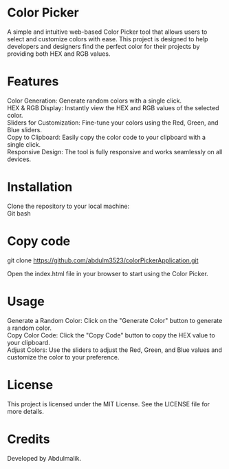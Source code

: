 # Color Picker
A simple and intuitive web-based Color Picker tool that allows users to select and customize colors with ease. This project is designed to help developers and designers find the perfect color for their projects by providing both HEX and RGB values.


# Features
Color Generation: Generate random colors with a single click.<br>
HEX & RGB Display: Instantly view the HEX and RGB values of the selected color.<br>
Sliders for Customization: Fine-tune your colors using the Red, Green, and Blue sliders.<br>
Copy to Clipboard: Easily copy the color code to your clipboard with a single click.<br>
Responsive Design: The tool is fully responsive and works seamlessly on all devices.<br>

# Installation
Clone the repository to your local machine:<br>
Git bash
# Copy code
git clone https://github.com/abdulm3523/colorPickerApplication.git <br>

Open the index.html file in your browser to start using the Color Picker. <br>

# Usage
Generate a Random Color: Click on the "Generate Color" button to generate a random color. <br>
Copy Color Code: Click the "Copy Code" button to copy the HEX value to your clipboard.<br>
Adjust Colors: Use the sliders to adjust the Red, Green, and Blue values and customize the color to your preference.<br>

# License
This project is licensed under the MIT License. See the LICENSE file for more details.

# Credits
Developed by Abdulmalik.

